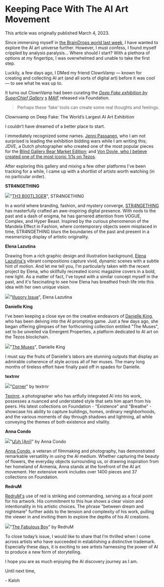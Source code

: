 # Keeping Pace With The AI Art Movement

This article was originally published March 4, 2023.

Since immersing myself in [the BrainDrops world last week](https://www.kaloh.xyz/p/market-analysis-braindrops), I have wanted to explore the AI art universe further. However, I must confess, I found myself crippled by analysis paralysis… Where should I start? With a plethora of options at my fingertips, I was overwhelmed and unable to take the first step.

Luckily, a few days ago, I DMed my friend ClownVamp — known for creating and collecting AI art (and all sorts of digital art) before it was cool — to see what he was up to.

It turns out ClownVamp had been curating the _[Deep Fake exhibition by SuperChief Gallery](https://foundation.app/world/deep-fake)_ [x](https://foundation.app/world/deep-fake) _[MAIF](https://foundation.app/world/deep-fake)_ released via Foundation.

> Perhaps these ‘fake’ tools can create some real thoughts and feelings.
> 
Clownvamp on Deep Fake: The World’s Largest AI Art Exhibition

I couldn’t have dreamed of a better place to start.

I immediately recognized some names. [Jenni Passanen](https://www.kaloh.xyz/p/-jenni-pasanens-nfts-combine-artificial), who I am not surprised is leading the exhibition bidding wars while I am writing this; JDVE, a Dutch photographer who created one of the most popular pieces for the [Blind Gallery Bear Market Edition](https://www.blindgallery.xyz/); and [Von Doyle, who I believe created one of the most iconic 1/1s on Tezos](https://www.kaloh.xyz/p/10-iconic-one-of-one-nfts-11s-on).

After exploring this gallery and mixing a few other platforms I’ve been tracking for a while, I came up with a shortlist of artists worth watching (in no particular order).

**STR4NGETHING**

![](https://i.imgur.com/k6HHQro.jpg)<caption>"[TH3 B00TL3GER](https://foundation.app/@STR4NGETHING/WR0ng/3)", STR4NGETHING</caption>


In a world where branding, fashion, and mystery converge, [STR4NGETHING](https://twitter.com/Str4ngeThing) has masterfully crafted an awe-inspiring digital presence. With nods to the past and a dash of enigma, he has garnered attention from VOGUE, Complex, and Hyper Beast. Inspired by the curious phenomenon of the Mandela Effect in Fashion, where contemporary objects seem misplaced in time, STR4NGETHING blurs the boundaries of the past and present in a mesmerizing display of artistic originality.

**Elena Lazutina**

Drawing from a rich graphic design and illustration background, [Elena Lazutina's](https://twitter.com/elazutina) vibrant compositions capture vivid, dynamic scenes with a subtle hint of motion. And let me tell you, I'm particularly taken with the recent project by Elena, who skillfully recreated iconic magazine covers in a bold, new light. As a matter of fact, I've toyed with a similar concept myself in the past, and it's fascinating to see how Elena has breathed fresh life into this idea with her own unique vision.

![](https://i.imgur.com/ScKnPAc.jpg)<caption>"[Illusory Issue](https://foundation.app/@lazutina/lztn/1)", Elena Lazutina</caption>

**Danielle King**


I’ve been keeping a close eye on the creative endeavors of [Danielle King](https://twitter.com/Rrose_Selavy_11), who has been delving into the AI prompting game. Just a few days ago, she began offering glimpses of her forthcoming collection entitled "The Muses", set to be unveiled via Emergent Properties, a platform dedicated to AI art on the Tezos blockchain.

![](https://i.imgur.com/jGPvF1r.jpg)<caption>"[The Muses](https://emprops.ai/projects/the-muses?page=1&size=51)", Danielle King</caption>

I must say the fruits of Danielle's labors are stunning outputs that display an admirable coherence of style across all of her muses. The many long months of tireless effort have finally paid off in spades for Danielle.

**textrnr**

![](https://i.imgur.com/QxcMlx0.jpg)<caption>"[Corner](https://foundation.app/@Textrnr/breathe/3)" by textrnr</caption>


[Textrnr](https://twitter.com/textrnr), a photographer who has artfully integrated AI into his work, possesses a nuanced and understated style that sets him apart from his peers. His latest collections on Foundation - "Existence" and "Breathe" - showcase his ability to capture buildings, homes, ordinary neighborhoods, and the various moments of day through shadows and lightning, all while conveying the themes of both existence and vitality.

**Anna Condo**

![](https://i.imgur.com/DFsrYab.jpg)<caption>"[Անի [Ani]](https://foundation.app/@a1111ac011d0/armenia/11)" by Anna Condo</caption>


[Anna Condo](https://twitter.com/a1111ac011d0), a veteran of filmmaking and photography, has demonstrated remarkable versatility in using the AI medium. Whether capturing the beauty of flowers, the everyday objects surrounding us, or drawing inspiration from her homeland of Armenia, Anna stands at the forefront of the AI art movement. Her extensive work includes over 1400 pieces and 37 collections on Foundation.

**RedruM**

[RedruM's](https://twitter.com/RedruMxNFT) use of red is striking and commanding, serving as a focal point for his artwork. His commitment to this hue shows a clear vision and intentionality in his artistic choices. The phrase "between dream and nightmare" further adds to the tension and complexity of his work, pulling the viewer in and inviting them to explore the depths of his AI creations.

![](https://i.imgur.com/IQQ3jvg.jpg)<caption>"[The Fabulous Boy](https://foundation.app/@RedruMxNFT/r3d-a097/6)" by RedruM</caption>


To close today’s issue, I would like to share that I’m thrilled when I come across artists who have succeeded in establishing a distinctive trademark. Especially these days, it is exciting to see artists harnessing the power of AI to produce a new form of storytelling.

I hope you are as much enjoying the AI discovery journey as I am.

Until next time,

\- Kaloh
